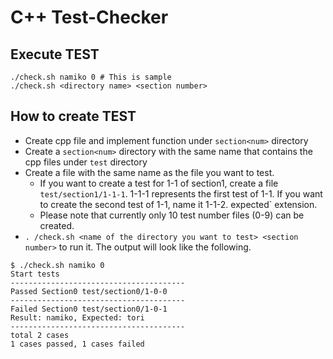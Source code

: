 # C++ Test-Checker

## Execute TEST
```
./check.sh namiko 0 # This is sample
./check.sh <directory name> <section number>
```

## How to create TEST
- Create cpp file and implement function under `section<num>` directory
- Create a `section<num>` directory with the same name that contains the cpp files under `test` directory
- Create a file with the same name as the file you want to test.
    - If you want to create a test for 1-1 of section1, create a file `test/section1/1-1-1`. 1-1-1 represents the first test of 1-1. If you want to create the second test of 1-1, name it 1-1-2. expected` extension.
    - Please note that currently only 10 test number files (0-9) can be created.
- `. /check.sh <name of the directory you want to test> <section number>` to run it. The output will look like the following.

```
$ ./check.sh namiko 0
Start tests
---------------------------------------
Passed Section0 test/section0/1-0-0
---------------------------------------
Failed Section0 test/section0/1-0-1
Result: namiko, Expected: tori
---------------------------------------
total 2 cases
1 cases passed, 1 cases failed
```